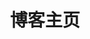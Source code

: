 ---
home: true
layout: BlogHome
icon: home
title: 博客主页
#bgImage: /background.png
heroImage: /logo.png
heroText: 小鸡很方
heroFullScreen: true
tagline: 小鸡很方的个人博客✨
#projects:
#  - icon: project
#    name: 项目
#    desc: 小鸡的项目笔记
#    link: /ff_project/
#
#  - icon: article
#    name: 博客
#    desc: 小鸡的博客
#    link: /ff_blog/

footer: 💭💡🎈
---